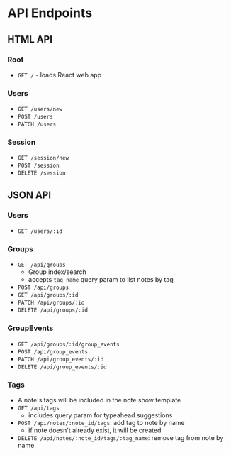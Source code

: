 # API Endpoints

## HTML API

### Root

- `GET /` - loads React web app

### Users

- `GET /users/new`
- `POST /users`
- `PATCH /users`

### Session

- `GET /session/new`
- `POST /session`
- `DELETE /session`

## JSON API

### Users
-	`GET /users/:id`

### Groups

- `GET /api/groups`
  - Group index/search
  - accepts `tag_name` query param to list notes by tag
- `POST /api/groups`
- `GET /api/groups/:id`
- `PATCH /api/groups/:id`
- `DELETE /api/groups/:id`

### GroupEvents

- `GET /api/groups/:id/group_events`
- `POST /api/group_events`
- `PATCH /api/group_events/:id`
- `DELETE /api/group_events/:id`

### Tags

- A note's tags will be included in the note show template
- `GET /api/tags`
  - includes query param for typeahead suggestions
- `POST /api/notes/:note_id/tags`: add tag to note by name
  - if note doesn't already exist, it will be created
- `DELETE /api/notes/:note_id/tags/:tag_name`: remove tag from note by
  name
